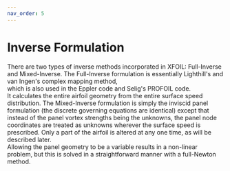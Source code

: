 ```yaml
---
nav_order: 5
---
```


# Inverse Formulation

There are two types of inverse methods incorporated in XFOIL:
Full-Inverse and Mixed-Inverse. The Full-Inverse formulation
is essentially Lighthill's and van Ingen's complex mapping method,  
which is also used in the Eppler code and Selig's PROFOIL code.  
It calculates the entire airfoil geometry from the entire surface
speed distribution. The Mixed-Inverse formulation is simply
the inviscid panel formulation (the discrete governing equations
are identical) except that instead of the panel vortex strengths
being the unknowns, the panel node coordinates are treated as
unknowns wherever the surface speed is prescribed. Only a part
of the airfoil is altered at any one time, as will be described later.  
Allowing the panel geometry to be a variable results in a non-linear
problem, but this is solved in a straightforward manner with
a full-Newton method.
